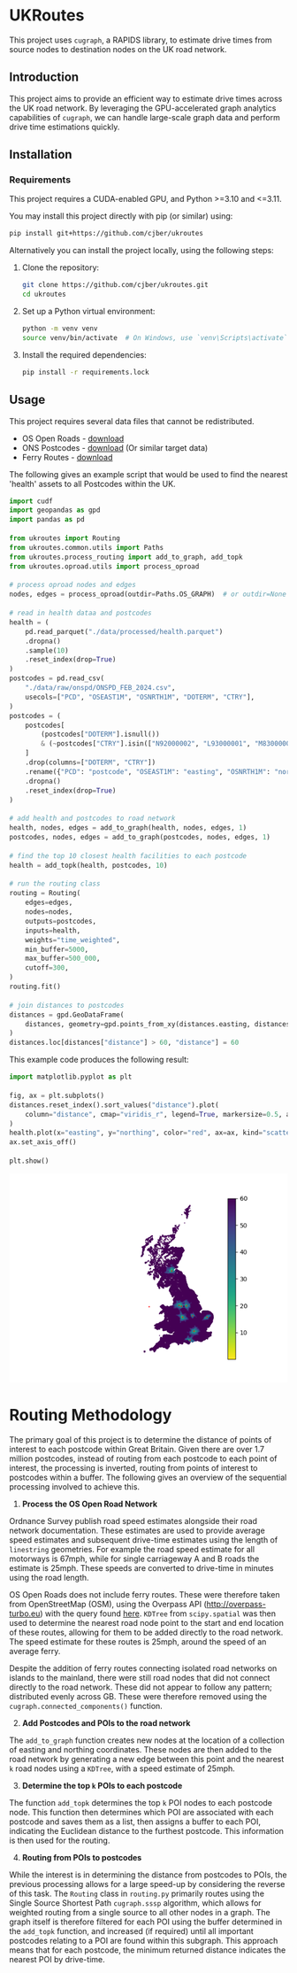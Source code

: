 # UKRoutes

This project uses `cugraph`, a RAPIDS library, to estimate drive times from source nodes to destination nodes on the UK road network.

## Introduction

This project aims to provide an efficient way to estimate drive times across the UK road network. By leveraging the GPU-accelerated graph analytics capabilities of `cugraph`, we can handle large-scale graph data and perform drive time estimations quickly.

## Installation

### Requirements

This project requires a CUDA-enabled GPU, and Python >=3.10 and <=3.11.

You may install this project directly with pip (or similar) using:

```bash
pip install git+https://github.com/cjber/ukroutes
```

Alternatively you can install the project locally, using the following steps:

1. Clone the repository:
    ```bash
    git clone https://github.com/cjber/ukroutes.git
    cd ukroutes
    ```

2. Set up a Python virtual environment:
    ```bash
    python -m venv venv
    source venv/bin/activate  # On Windows, use `venv\Scripts\activate`
    ```

3. Install the required dependencies:
    ```bash
    pip install -r requirements.lock
    ```

## Usage

This project requires several data files that cannot be redistributed.

* OS Open Roads - [download](https://www.ordnancesurvey.co.uk/products/os-open-roads)
* ONS Postcodes - [download](https://geoportal.statistics.gov.uk/search?q=PRD_ONSPD&sort=Date%20Created%7Ccreated%7Cdesc) (Or similar target data)
* Ferry Routes - [download](http://overpass-turbo.eu/?q=LyoKVGhpcyBoYcSGYmVlbiBnxI1lcmF0ZWQgYnkgdGhlIG92xJJwxIlzLXR1cmJvIHdpemFyZC7EgsSdxJ9yaWdpbmFsIHNlxLBjaMSsxIk6CsOiwoDCnHJvdcSVPWbEknJ5xYjCnQoqLwpbxYx0Ompzb25dW3RpbWXFmzoyNV07Ci8vxI_ElMSdciByZXN1bHRzCigKICDFryBxdcSSxJrEo3J0IGZvcjogxYjFisWbZcWPxZHFk8KAxZXGgG5vZGVbIsWLxY1lIj0ixZByxZIiXSh7e2LEqnh9fSnFrcaAd2F5xp_GocSVxqTGpsaWxqrGrMauxrDGssa0xb_FtWVsxJRpxaDGusaTxr3Gp8apxqvGrcavb8axxrPFrceFxoJwxLduxorFtsW4xbrFvMWbxJjGnHnFrT7Frcejc2vHiMaDdDs&c=BH1aTWQmgG)

The following gives an example script that would be used to find the nearest 'health' assets to all Postcodes within the UK.

```python
import cudf
import geopandas as gpd
import pandas as pd

from ukroutes import Routing
from ukroutes.common.utils import Paths
from ukroutes.process_routing import add_to_graph, add_topk
from ukroutes.oproad.utils import process_oproad

# process oproad nodes and edges
nodes, edges = process_oproad(outdir=Paths.OS_GRAPH)  # or outdir=None

# read in health dataa and postcodes
health = (
    pd.read_parquet("./data/processed/health.parquet")
    .dropna()
    .sample(10)
    .reset_index(drop=True)
)
postcodes = pd.read_csv(
    "./data/raw/onspd/ONSPD_FEB_2024.csv",
    usecols=["PCD", "OSEAST1M", "OSNRTH1M", "DOTERM", "CTRY"],
)
postcodes = (
    postcodes[
        (postcodes["DOTERM"].isnull())
        & (~postcodes["CTRY"].isin(["N92000002", "L93000001", "M83000003"]))
    ]
    .drop(columns=["DOTERM", "CTRY"])
    .rename({"PCD": "postcode", "OSEAST1M": "easting", "OSNRTH1M": "northing"}, axis=1)
    .dropna()
    .reset_index(drop=True)
)

# add health and postcodes to road network
health, nodes, edges = add_to_graph(health, nodes, edges, 1)
postcodes, nodes, edges = add_to_graph(postcodes, nodes, edges, 1)

# find the top 10 closest health facilities to each postcode
health = add_topk(health, postcodes, 10)

# run the routing class
routing = Routing(
    edges=edges,
    nodes=nodes,
    outputs=postcodes,
    inputs=health,
    weights="time_weighted",
    min_buffer=5000,
    max_buffer=500_000,
    cutoff=300,
)
routing.fit()

# join distances to postcodes
distances = gpd.GeoDataFrame(
    distances, geometry=gpd.points_from_xy(distances.easting, distances.northing)
)
distances.loc[distances["distance"] > 60, "distance"] = 60

```

This example code produces the following result:

```python
import matplotlib.pyplot as plt

fig, ax = plt.subplots()
distances.reset_index().sort_values("distance").plot(
    column="distance", cmap="viridis_r", legend=True, markersize=0.5, ax=ax
)
health.plot(x="easting", y="northing", color="red", ax=ax, kind="scatter", s=1)
ax.set_axis_off()

plt.show()
```

![](./figs/health_example.png)

# Routing Methodology

The primary goal of this project is to determine the distance of points of interest to each postcode within Great Britain. Given there are over 1.7 million postcodes, instead of routing from each postcode to each point of interest, the processing is inverted, routing from points of interest to postcodes within a buffer. The following gives an overview of the sequential processing involved to achieve this.

1. **Process the OS Open Road Network**

Ordnance Survey publish road speed estimates alongside their road network documentation. These estimates are used to provide average speed estimates and subsequent drive-time estimates using the length of `linestring` geometries. For example the road speed estimate for all motorways is 67mph, while for single carriageway A and B roads the estimate is 25mph. These speeds are converted to drive-time in minutes using the road length.

OS Open Roads does not include ferry routes. These were therefore taken from OpenStreetMap (OSM), using the Overpass API (http://overpass-turbo.eu) with the query found [here](http://overpass-turbo.eu/?q=LyoKVGhpcyBoYcSGYmVlbiBnxI1lcmF0ZWQgYnkgdGhlIG92xJJwxIlzLXR1cmJvIHdpemFyZC7EgsSdxJ9yaWdpbmFsIHNlxLBjaMSsxIk6CsOiwoDCnHJvdcSVPWbEknJ5xYjCnQoqLwpbxYx0Ompzb25dW3RpbWXFmzoyNV07Ci8vxI_ElMSdciByZXN1bHRzCigKICDFryBxdcSSxJrEo3J0IGZvcjogxYjFisWbZcWPxZHFk8KAxZXGgG5vZGVbIsWLxY1lIj0ixZByxZIiXSh7e2LEqnh9fSnFrcaAd2F5xp_GocSVxqTGpsaWxqrGrMauxrDGssa0xb_FtWVsxJRpxaDGusaTxr3Gp8apxqvGrcavb8axxrPFrceFxoJwxLduxorFtsW4xbrFvMWbxJjGnHnFrT7Frcejc2vHiMaDdDs&c=BH1aTWQmgG). `KDTree` from `scipy.spatial` was then used to determine the nearest road node point to the start and end location of these routes, allowing for them to be added directly to the road network. The speed estimate for these routes is 25mph, around the speed of an average ferry.

Despite the addition of ferry routes connecting isolated road networks on islands to the mainland, there were still road nodes that did not connect directly to the road network. These did not appear to follow any pattern; distributed evenly across GB. These were therefore removed using the `cugraph.connected_components()` function.

2. **Add Postcodes and POIs to the road network**

The `add_to_graph` function creates new nodes at the location of a collection of easting and northing coordinates. These nodes are then added to the road network by generating a new edge between this point and the nearest `k` road nodes using a `KDTree`, with a speed estimate of 25mph.

3. **Determine the top `k` POIs to each postcode**

The function `add_topk` determines the top `k` POI nodes to each postcode node. This function then determines which POI are associated with each postcode and saves them as a list, then assigns a buffer to each POI, indicating the Euclidean distance to the furthest postcode. This information is then used for the routing.

4. **Routing from POIs to postcodes**

While the interest is in determining the distance from postcodes to POIs, the previous processing allows for a large speed-up by considering the reverse of this task. The `Routing` class in `routing.py` primarily routes using the Single Source Shortest Path `cugraph.sssp` algorithm, which allows for weighted routing from a single source to all other nodes in a graph. The graph itself is therefore filtered for each POI using the buffer determined in the `add_topk` function, and increased (if required) until all important postcodes relating to a POI are found within this subgraph. This approach means that for each postcode, the minimum returned distance indicates the nearest POI by drive-time.
